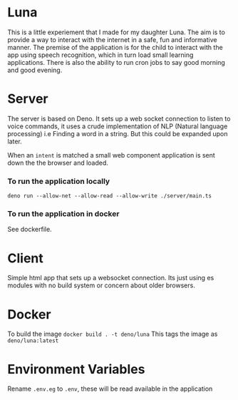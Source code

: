 # Luna
This is a little experiement that I made for my daughter Luna. The aim is to provide a way to interact with the internet in a safe, fun and informative manner. 
The premise of the application is for the child to interact with the app using speech recognition, which in turn load small learning applications. There is also the ability to run cron jobs to say good morning and good evening. 

# Server
The server is based on Deno. It sets up a web socket connection to listen to voice commands, it uses a crude implementation of NLP (Natural language processing) i.e Finding a word in a string. But this could be expanded upon later.

When an `intent` is matched a small web component application is sent down the the browser and loaded.

### To run the application locally
`deno run --allow-net --allow-read --allow-write ./server/main.ts`

### To run the application in docker
See dockerfile.

# Client
Simple html app that sets up a websocket connection.
Its just using es modules with no build system or concern about older browsers.

# Docker
To build the image `docker build . -t deno/luna`
This tags the image as `deno/luna:latest`

# Environment Variables
Rename `.env.eg` to `.env`, these will be read available in the application